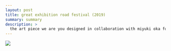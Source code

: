 ```yaml
---
layout: post
title: great exhibition road festival (2019)
summary: summary
description: >
  the art piece we are you designed in collaboration with miyuki oka for the grantham art prize 2018 on display at imperial college london for the warmup event of the london climate action week as part of the great exhibition road festival<br><br>location: sherfield building, imperial college london<br>dates: 29-30 june 2019<br>project: <a href="https://bsbiro.github.io/projects/we-are-you" style="text-decoration:none" >we are you</a>
---
```


<div class="slideshow-container">
<img src="https://bsbiro.github.io/exh2.jpg">
</div>
